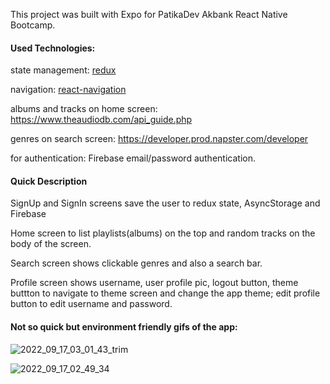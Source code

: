 <!--
[![Open in Visual Studio Code](https://classroom.github.com/assets/open-in-vscode-c66648af7eb3fe8bc4f294546bfd86ef473780cde1dea487d3c4ff354943c9ae.svg)](https://classroom.github.com/online_ide?assignment_repo_id=8441701&assignment_repo_type=AssignmentRepo)
-->

This project was built with Expo for PatikaDev Akbank React Native Bootcamp.

#### Used Technologies:

state management: [redux](https://redux.js.org/)

navigation: [react-navigation](https://reactnavigation.org/)

albums and tracks on home screen: https://www.theaudiodb.com/api_guide.php

genres on search screen: https://developer.prod.napster.com/developer

for authentication: Firebase email/password authentication.

#### Quick Description

SignUp and SignIn screens save the user to redux state, AsyncStorage and Firebase

Home screen to list playlists(albums) on the top and random tracks on the body of the screen.

Search screen shows clickable genres and also a search bar.

Profile screen shows username, user profile pic, logout button, theme buttton to navigate to theme screen and change the app theme; edit profile button to edit username and password.

#### Not so quick but environment friendly gifs of the app: 

![2022_09_17_03_01_43_trim](https://user-images.githubusercontent.com/48841840/190832028-0625cc9e-ae7c-4685-a726-78fc3a4bf748.gif)

![2022_09_17_02_49_34](https://user-images.githubusercontent.com/48841840/190831804-8467d1d1-4a97-40c5-a76e-3e65a6ac40ce.gif)


